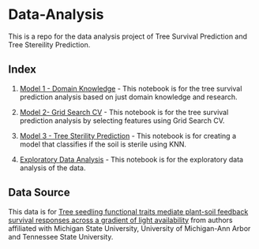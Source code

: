# Data-Analysis
 
 This is a repo for the data analysis project of Tree Survival Prediction and Tree Stereility Prediction.

 ## Index

 1. [Model 1 - Domain Knowledge](mod1.ipynb) - This notebook is for the tree survival prediction analysis based on just domain knowledge and research.

 2. [Model 2- Grid Search CV](mod2.ipynb) - This notebook is for the tree survival prediction analysis by selecting features using Grid Search CV.

 3. [Model 3 - Tree Sterility Prediction](mod3.ipynb) - This notebook is for creating a model that classifies if the soil is sterile using KNN.

 4. [Exploratory Data Analysis](EDA.ipynb) - This notebook is for the exploratory data analysis of the data.

 ## Data Source

 This data is for [Tree seedling functional traits mediate plant-soil feedback survival responses across a gradient of light availability](https://zenodo.org/records/10081553) from authors affiliated with Michigan State University, University of Michigan-Ann Arbor and Tennessee State University. 

 